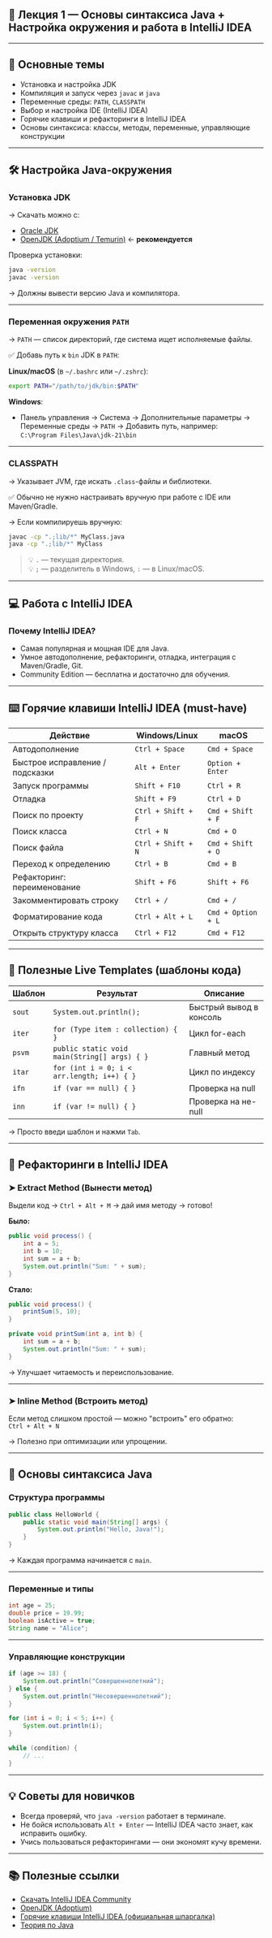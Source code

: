 
## 🧩 Лекция 1 — Основы синтаксиса Java + Настройка окружения и работа в IntelliJ IDEA

---

## 🎯 Основные темы

- Установка и настройка JDK
- Компиляция и запуск через `javac` и `java`
- Переменные среды: `PATH`, `CLASSPATH`
- Выбор и настройка IDE (IntelliJ IDEA)
- Горячие клавиши и рефакторинги в IntelliJ IDEA
- Основы синтаксиса: классы, методы, переменные, управляющие конструкции

---

## 🛠️ Настройка Java-окружения

### Установка JDK

→ Скачать можно с:
- [Oracle JDK](https://www.oracle.com/java/technologies/downloads/)
- [OpenJDK (Adoptium / Temurin)](https://adoptium.net/) ← **рекомендуется**

Проверка установки:
```bash
java -version
javac -version
```

→ Должны вывести версию Java и компилятора.

---

### Переменная окружения `PATH`

→ `PATH` — список директорий, где система ищет исполняемые файлы.

✅ Добавь путь к `bin` JDK в `PATH`:

**Linux/macOS** (в `~/.bashrc` или `~/.zshrc`):
```bash
export PATH="/path/to/jdk/bin:$PATH"
```

**Windows**:
- Панель управления → Система → Дополнительные параметры → Переменные среды → `PATH` → Добавить путь, например:  
  `C:\Program Files\Java\jdk-21\bin`

---

### CLASSPATH

→ Указывает JVM, где искать `.class`-файлы и библиотеки.

✅ Обычно не нужно настраивать вручную при работе с IDE или Maven/Gradle.

→ Если компилируешь вручную:
```bash
javac -cp ".;lib/*" MyClass.java
java -cp ".;lib/*" MyClass
```

> 💡 `.` — текущая директория.  
> 💡 `;` — разделитель в Windows, `:` — в Linux/macOS.

---

## 💻 Работа с IntelliJ IDEA

### Почему IntelliJ IDEA?

- Самая популярная и мощная IDE для Java.
- Умное автодополнение, рефакторинги, отладка, интеграция с Maven/Gradle, Git.
- Community Edition — бесплатна и достаточно для обучения.

---

## ⌨️ Горячие клавиши IntelliJ IDEA (must-have)

| Действие                            | Windows/Linux       | macOS               |
|-------------------------------------|---------------------|---------------------|
| Автодополнение                      | `Ctrl + Space`      | `Cmd + Space`       |
| Быстрое исправление / подсказки     | `Alt + Enter`       | `Option + Enter`    |
| Запуск программы                    | `Shift + F10`       | `Ctrl + R`          |
| Отладка                             | `Shift + F9`        | `Ctrl + D`          |
| Поиск по проекту                    | `Ctrl + Shift + F`  | `Cmd + Shift + F`   |
| Поиск класса                        | `Ctrl + N`          | `Cmd + O`           |
| Поиск файла                         | `Ctrl + Shift + N`  | `Cmd + Shift + O`   |
| Переход к определению               | `Ctrl + B`          | `Cmd + B`           |
| Рефакторинг: переименование         | `Shift + F6`        | `Shift + F6`        |
| Закомментировать строку             | `Ctrl + /`          | `Cmd + /`           |
| Форматирование кода                 | `Ctrl + Alt + L`    | `Cmd + Option + L`  |
| Открыть структуру класса            | `Ctrl + F12`        | `Cmd + F12`         |

---

## 🔧 Полезные Live Templates (шаблоны кода)

| Шаблон | Результат                          | Описание |
|--------|------------------------------------|----------|
| `sout` | `System.out.println();`            | Быстрый вывод в консоль |
| `iter` | `for (Type item : collection) { }` | Цикл for-each |
| `psvm` | `public static void main(String[] args) { }` | Главный метод |
| `itar` | `for (int i = 0; i < arr.length; i++) { }` | Цикл по индексу |
| `ifn`  | `if (var == null) { }`             | Проверка на null |
| `inn`  | `if (var != null) { }`             | Проверка на не-null |

→ Просто введи шаблон и нажми `Tab`.

---

## 🔄 Рефакторинги в IntelliJ IDEA

### ➤ Extract Method (Вынести метод)

Выдели код → `Ctrl + Alt + M` → дай имя методу → готово!

**Было:**
```java
public void process() {
    int a = 5;
    int b = 10;
    int sum = a + b;
    System.out.println("Sum: " + sum);
}
```

**Стало:**
```java
public void process() {
    printSum(5, 10);
}

private void printSum(int a, int b) {
    int sum = a + b;
    System.out.println("Sum: " + sum);
}
```

→ Улучшает читаемость и переиспользование.

---

### ➤ Inline Method (Встроить метод)

Если метод слишком простой — можно "встроить" его обратно:  
`Ctrl + Alt + N`

→ Полезно при оптимизации или упрощении.

---

## 🧩 Основы синтаксиса Java

### Структура программы

```java
public class HelloWorld {
    public static void main(String[] args) {
        System.out.println("Hello, Java!");
    }
}
```

→ Каждая программа начинается с `main`.

---

### Переменные и типы

```java
int age = 25;
double price = 19.99;
boolean isActive = true;
String name = "Alice";
```

---

### Управляющие конструкции

```java
if (age >= 18) {
    System.out.println("Совершеннолетний");
} else {
    System.out.println("Несовершеннолетний");
}

for (int i = 0; i < 5; i++) {
    System.out.println(i);
}

while (condition) {
    // ...
}
```

---

## 💡 Советы для новичков

- Всегда проверяй, что `java -version` работает в терминале.
- Не бойся использовать `Alt + Enter` — IntelliJ IDEA часто знает, как исправить ошибку.
- Учись пользоваться рефакторингами — они экономят кучу времени.

---

## 📚 Полезные ссылки

- [Скачать IntelliJ IDEA Community](https://www.jetbrains.com/idea/download/)
- [OpenJDK (Adoptium)](https://adoptium.net/)
- [Горячие клавиши IntelliJ IDEA (официальная шпаргалка)](https://resources.jetbrains.com/storage/products/intellij-idea/docs/IntelliJIDEA_ReferenceCard.pdf)
- [Теория по Java](https://metanit.com/java/tutorial/)
```
